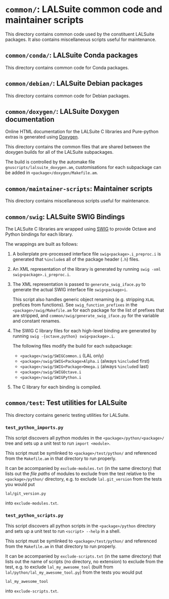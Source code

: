 # `common/`: LALSuite common code and maintainer scripts

This directory contains common code used by the constituent LALSuite
packages. It also contains miscellaneous scripts useful for maintenance.

## `common/conda/`: LALSuite Conda packages

This directory contains common code for Conda packages.

## `common/debian/`: LALSuite Debian packages

This directory contains common code for Debian packages.

## `common/doxygen/`: LALSuite Doxygen documentation

Online HTML documentation for the LALSuite C libraries and Pure-python extras
is generated using [Doxygen](http://www.doxygen.nl/).

This directory contains the common files that are shared between the doxygen
builds for all of the LALSuite subpackages.

The build is controlled by the automake file `gnuscripts/lalsuite_doxygen.am`,
customisations for each subpackage can be added in
`<package>/doxygen/Makefile.am`.

## `common/maintainer-scripts`: Maintainer scripts

This directory contains miscellaneous scripts useful for maintenance.

## `common/swig`: LALSuite SWIG Bindings

The LALSuite C libraries are wrapped using [SWIG](http://swig.org/)
to provide Octave and Python bindings for each library.

The wrappings are built as follows:

1. A boilerplate pre-processed interface file `swig<package>.i_preproc.i` is
   generated that `%include`s all of the package header (`.h`) files.

2. An XML representation of the library is generated by running
   `swig -xml swig<package>.i_preproc.i`.

3. The XML representation is passed to `generate_swig_iface.py` to generate
   the actual SWIG interface file `swig<package>i`.

   This script also handles generic object renaming (e.g. stripping `XLAL`
   prefices from functions). See `swig_function_prefixes` in the
   `<package>/swig/Makefile.am` for each package for the list of prefixes that are
   stripped, and `common/swig/generate_swig_iface.py` for the variable and constant
   renames.

4. The SWIG C library files for each high-level binding are generated by
   running `swig -{octave,python} swig<package>.i`.

   The following files modify the build for each subpackage:

   - `<package>/swig/SWIGCommon.i` (LAL only)
   - `<package>/swig/SWIG<Package>Alpha.i` (always `%include`d first)
   - `<package>/swig/SWIG<Package>Omega.i` (always `%include`d last)
   - `<package>/swig/SWIGOctave.i`
   - `<package>/swig/SWIGPython.i`

5. The C library for each binding is compiled.

## `common/test`: Test utilities for LALSuite

This directory contains generic testing utilities for LALSuite.

### `test_python_imports.py`

This script discovers all python modules in the `<package>/python/<package>/`
tree and sets up a unit test to run `import <module>`.

This script must be symlinked to `<package>/test/python/` and
referenced from the `Makefile.am` in that directory to run properly.

It can be accompanied by `exclude-modules.txt` (in the same directory) that lists out
the _file paths_ of modules to exclude from the test relative to the `<package>/python/`
directory, e.g. to exclude `lal.git_version` from the tests you would put

```
lal/git_version.py
```

into `exclude-modules.txt`.

### `test_python_scripts.py`

This script discovers all python scripts in the `<package>/python` directory
and sets up a unit test to run `<script> --help` in a shell.

This script must be symlinked to `<package>/test/python/` and
referenced from the `Makefile.am` in that directory to run properly.

It can be accompanied by `exclude-scripts.txt` (in the same directory) that lists out
the name of scripts (no directory, no extension) to exclude from the test,
e.g. to exclude `lal_my_awesome_tool` (built from `lal/python/lal_my_awesome_tool.py`)
from the tests you would put

```
lal_my_awesome_tool
```

into `exclude-scripts.txt`.
